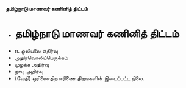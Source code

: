 **தமிழ்நாடு மாணவர் கணினித் திட்டம்**
- # தமிழ்நாடு மாணவர் கணினித் திட்டம்
- n. ஒலியலை எதிர்வு
- அதிர்வொலிப்பெருக்கம்
- முழக்க அதிர்வு
- நாடி அதிர்வு
- (வேதி) ஓரிணைதிற ஈரிணை திறஙகளின் இடைப்பட்ட நிலை.

